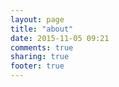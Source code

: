 ```yaml
---
layout: page
title: "about"
date: 2015-11-05 09:21
comments: true
sharing: true
footer: true
---
```

